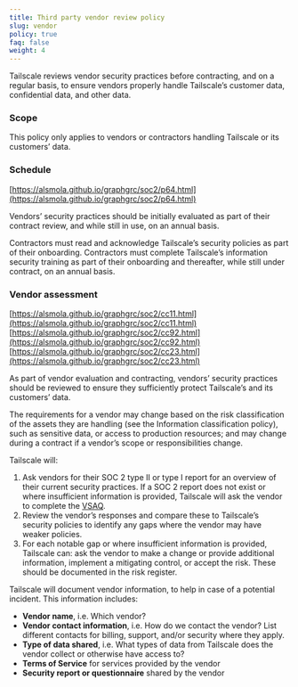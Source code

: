 ```yaml
---
title: Third party vendor review policy
slug: vendor
policy: true
faq: false
weight: 4
---
```


Tailscale reviews vendor security practices before contracting, and on a regular basis, to ensure vendors properly handle Tailscale’s customer data, confidential data, and other data.

### Scope

This policy only applies to vendors or contractors handling Tailscale or its customers’ data.

### Schedule
[https://alsmola.github.io/graphgrc/soc2/p64.html](https://alsmola.github.io/graphgrc/soc2/p64.html)

Vendors’ security practices should be initially evaluated as part of their contract review, and while still in use, on an annual basis.

Contractors must read and acknowledge Tailscale’s security policies as part of their onboarding. Contractors must complete Tailscale’s information security training as part of their onboarding and thereafter, while still under contract, on an annual basis.


### Vendor assessment
[https://alsmola.github.io/graphgrc/soc2/cc11.html](https://alsmola.github.io/graphgrc/soc2/cc11.html)
[https://alsmola.github.io/graphgrc/soc2/cc92.html](https://alsmola.github.io/graphgrc/soc2/cc92.html)
[https://alsmola.github.io/graphgrc/soc2/cc23.html](https://alsmola.github.io/graphgrc/soc2/cc23.html)

As part of vendor evaluation and contracting, vendors’ security practices should be reviewed to ensure they sufficiently protect Tailscale’s and its customers’ data.

The requirements for a vendor may change based on the risk classification of the assets they are handling (see the Information classification policy), such as sensitive data, or access to production resources; and may change during a contract if a vendor’s scope or responsibilities change.

Tailscale will:

1. Ask vendors for their SOC 2 type II or type I report for an overview of their current security practices. If a SOC 2 report does not exist or where insufficient information is provided, Tailscale will ask the vendor to complete the [VSAQ](https://vsaq-demo.withgoogle.com/).
2. Review the vendor’s responses and compare these to Tailscale’s security policies to identify any gaps where the vendor may have weaker policies.
3. For each notable gap or where insufficient information is provided, Tailscale can: ask the vendor to make a change or provide additional information, implement a mitigating control, or accept the risk. These should be documented in the risk register.

Tailscale will document vendor information, to help in case of a potential incident. This information includes:

* **Vendor name**, i.e. Which vendor?
* **Vendor contact information**, i.e. How do we contact the vendor? List different contacts for billing, support, and/or security where they apply.
* **Type of data shared**, i.e. What types of data from Tailscale does the vendor collect or otherwise have access to?
* **Terms of Service** for services provided by the vendor
* **Security report or questionnaire** shared by the vendor


